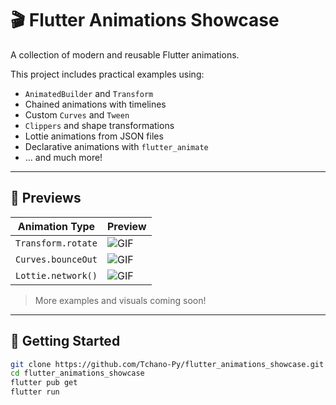 # 🎬 Flutter Animations Showcase

A collection of modern and reusable Flutter animations.

This project includes practical examples using:

- `AnimatedBuilder` and `Transform`
- Chained animations with timelines
- Custom `Curves` and `Tween`
- `Clippers` and shape transformations
- Lottie animations from JSON files
- Declarative animations with `flutter_animate`
- ... and much more!

---

## 📸 Previews

| Animation Type           | Preview              |
|--------------------------|----------------------|
| `Transform.rotate`       | ![GIF](assets/gifs/rotate.gif) |
| `Curves.bounceOut`       | ![GIF](assets/gifs/bounce.gif) |
| `Lottie.network()`       | ![GIF](assets/gifs/lottie.gif) |

> More examples and visuals coming soon!

---

## 🚀 Getting Started

```bash
git clone https://github.com/Tchano-Py/flutter_animations_showcase.git
cd flutter_animations_showcase
flutter pub get
flutter run
